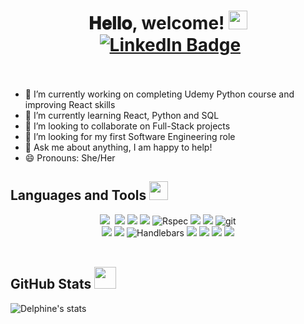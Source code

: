 <h1 align="center">
  𝐇𝐞𝐥𝐥𝐨, welcome! <img src = "https://raw.githubusercontent.com/MartinHeinz/MartinHeinz/master/wave.gif" width = 30px> 
  <div id="badges" align="center">
  <img src="https://komarev.com/ghpvc/?username=delphiine&style=flat-square&color=blue" alt=""/>
  <a href="https://www.linkedin.com/in/delphine-mubiligi/" target="_blank" rel="noopener noreferrer">
    <img src="https://img.shields.io/badge/LinkedIn-blue?style=for-the-badge&logo=linkedin&logoColor=white&style=flat-square" alt="LinkedIn Badge"/>
  </a>
</div>
<br />
</h1>

- 🔭 I’m currently working on completing Udemy Python course and improving React skills
- 🌱 I’m currently learning React, Python and SQL
- 👯 I’m looking to collaborate on Full-Stack projects
- 🤔 I’m looking for my first Software Engineering role
- 💬 Ask me about anything, I am happy to help!
- 😄 Pronouns: She/Her


## Languages and Tools <img src = "https://media2.giphy.com/media/QssGEmpkyEOhBCb7e1/giphy.gif?cid=ecf05e47a0n3gi1bfqntqmob8g9aid1oyj2wr3ds3mg700bl&rid=giphy.gif" width = 30px> 
<div align="center">
  <img src="https://img.shields.io/badge/ruby-%23CC342D.svg?style=for-the-badge&logo=ruby&logoColor=white"/>&nbsp
  <img src="https://img.shields.io/badge/javascript-%23323330.svg?style=for-the-badge&logo=javascript&logoColor=%23F7DF1E"/>
  <img src="https://img.shields.io/badge/node.js-6DA55F?style=for-the-badge&logo=node.js&logoColor=white"/>
  <img src="https://img.shields.io/badge/express.js-%23404d59.svg?style=for-the-badge&logo=express&logoColor=%2361DAFB"/>
  <img src="https://img.shields.io/badge/RSpec-blue?style=for-the-badge&logo=Rspec&logoColor=white" alt="Rspec"/>
  <img src="https://img.shields.io/badge/-jest-%23C21325?style=for-the-badge&logo=jest&logoColor=white"/>
  <img src="https://img.shields.io/badge/-cypress-%23E5E5E5?style=for-the-badge&logo=cypress&logoColor=058a5e"/>
  <img src="https://img.shields.io/badge/git-F05032.svg?style=for-the-badge&logo=git&logoColor=white" alt="git"/>
</div>
<div align="center">
  <img src="https://img.shields.io/badge/github-%23121011.svg?style=for-the-badge&logo=github&logoColor=white"/>
  <img src="https://img.shields.io/badge/react_native-%2320232a.svg?style=for-the-badge&logo=react&logoColor=%2361DAFB"/>
  <img src="https://img.shields.io/badge/Handlebars-black?style=for-the-badge&logo=Handlebars&logoColor=white" alt="Handlebars"/>
  <img src="https://img.shields.io/badge/html5-%23E34F26.svg?style=for-the-badge&logo=html5&logoColor=white"/>
  <img src="https://img.shields.io/badge/css3-%231572B6.svg?style=for-the-badge&logo=css3&logoColor=white"/>
  <img src="https://img.shields.io/badge/postgres-%23316192.svg?style=for-the-badge&logo=postgresql&logoColor=white"/>
  <img src="https://img.shields.io/badge/MongoDB-%234ea94b.svg?style=for-the-badge&logo=mongodb&logoColor=white"/>
</div>
<br />

## GitHub Stats <img src = "https://i.pinimg.com/originals/65/c4/f4/65c4f452571be1261e9c623f7da488ac.gif" width = 35px>
![Delphine's stats](https://github-readme-stats.vercel.app/api?username=delphiine&show_icons=true&theme=buefy&count_private=true&hide=stars&hide_title=true&hide_border=true&custom_title=statistics&line_height=35&card_width=370)
